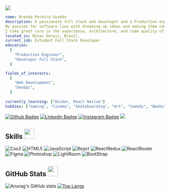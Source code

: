 
<img align="center" src="https://user-images.githubusercontent.com/106771748/200428781-29cef792-4e87-40ad-b565-09f6bb6e2500.png" />

```yaml
name: Brenda Pereira Gusmão
description: A passionate full stack web developer and a Production engineer from Brazil. 
My passion for software lies with dreaming up ideas and making them come true with elegant interfaces.
I take great care in the experience, architecture, and code quality of the things I build.
located_in: Minas Gerais, Brazil.
current_job: Estudant Full Stack Developer
education:
  [
    "Production Engineer",
    "Developer Full Stack",
  ]

fields_of_interests:
  [
    "Web Development",
    "DevOps",
  ]
  
currently_learning: ["Docker, React Native"]
hobbies: ["Gaming", "Cinema", "Skateboarding", "Art", "Comedy", "Books"]
```

[![Github Badge](https://img.shields.io/badge/GitHub-100000?style=for-the-badge&logo=github&logoColor=white)](https://github.com/brendagusmao)
[![Linkedin Badge](https://img.shields.io/badge/LinkedIn-0077B5?style=for-the-badge&logo=linkedin&logoColor=white)](https://www.linkedin.com/in/brendapgusmao/)
[![Instagram Badge](https://img.shields.io/badge/Instagram-E4405F?style=for-the-badge&logo=instagram&logoColor=white)](https://img.shields.io/badge/Instagram-E4405F?style=for-the-badge&logo=instagram&logoColor=white)
![](https://komarev.com/ghpvc/?username=your-github-brendagusmao&color=ff69b4&style=for-the-badge)

<h2> Skills <img src = "https://media2.giphy.com/media/QssGEmpkyEOhBCb7e1/giphy.gif?cid=ecf05e47a0n3gi1bfqntqmob8g9aid1oyj2wr3ds3mg700bl&rid=giphy.gif" width = 32px> </h2>

![Css3](https://img.shields.io/badge/CSS3-1572B6?style=for-the-badge&logo=css3&logoColor=white)
![HTML5](https://img.shields.io/badge/HTML5-E34F26?style=for-the-badge&logo=html5&logoColor=white)
![JavaScript](https://img.shields.io/badge/JavaScript-323330?style=for-the-badge&logo=javascript&logoColor=F7DF1E)
![React](https://img.shields.io/badge/React_Native-20232A?style=for-the-badge&logo=react&logoColor=61DAFB)
![ReactRedux](https://img.shields.io/badge/Redux-593D88?style=for-the-badge&logo=redux&logoColor=white)
![ReactRouter](https://img.shields.io/badge/React_Router-CA4245?style=for-the-badge&logo=react-router&logoColor=white)
![Figma](https://img.shields.io/badge/Figma-F24E1E?style=for-the-badge&logo=figma&logoColor=white)
![Photoshop](https://img.shields.io/badge/Adobe%20Photoshop-31A8FF?style=for-the-badge&logo=Adobe%20Photoshop&logoColor=black)
![LightRoom](https://img.shields.io/badge/Adobe%20Lightroom-31A8FF?style=for-the-badge&logo=Adobe%20Lightroom&logoColor=white)
![BootStrap](https://img.shields.io/badge/Bootstrap-563D7C?style=for-the-badge&logo=bootstrap&logoColor=white)

<h2> GitHub Stats <img src = "https://i.pinimg.com/originals/65/c4/f4/65c4f452571be1261e9c623f7da488ac.gif" width = 32px> </h2>

![Anurag's GitHub stats](https://github-readme-stats.vercel.app/api?username=brendagusmao&show_icons=true&theme=dracula)
[![Top Langs](https://github-readme-stats.vercel.app/api/top-langs/?username=brendagusmao&langs_count=8)](https://github.com/brendagusmao/github-readme-stats)

  
